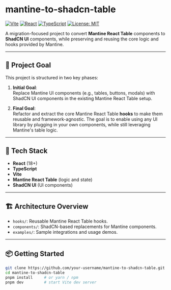 # mantine-to-shadcn-table

[![Vite](https://img.shields.io/badge/Built%20with-Vite-646CFF?logo=vite&logoColor=white)](https://vitejs.dev/)
[![React](https://img.shields.io/badge/React-18+-61DAFB?logo=react&logoColor=white)](https://reactjs.org/)
[![TypeScript](https://img.shields.io/badge/TypeScript-4+-3178C6?logo=typescript&logoColor=white)](https://www.typescriptlang.org/)
[![License: MIT](https://img.shields.io/badge/License-MIT-yellow.svg)](https://opensource.org/licenses/MIT)

A migration-focused project to convert **Mantine React Table** components to **ShadCN UI** components, while preserving and reusing the core logic and hooks provided by Mantine.

---

## 🧭 Project Goal

This project is structured in two key phases:

1. **Initial Goal**:  
   Replace Mantine UI components (e.g., tables, buttons, modals) with ShadCN UI components in the existing Mantine React Table setup.

2. **Final Goal**:  
   Refactor and extract the core Mantine React Table **hooks** to make them reusable and framework-agnostic. The goal is to enable using any UI library by plugging in your own components, while still leveraging Mantine's table logic.

---

## 🧰 Tech Stack

- **React** (18+)
- **TypeScript**
- **Vite**
- **Mantine React Table** (logic and state)
- **ShadCN UI** (UI components)

---

## 🏗️ Architecture Overview

- `hooks/`: Reusable Mantine React Table hooks.
- `components/`: ShadCN-based replacements for Mantine components.
- `examples/`: Sample integrations and usage demos.

---

## 📦 Getting Started

```bash
git clone https://github.com/your-username/mantine-to-shadcn-table.git
cd mantine-to-shadcn-table
pnpm install     # or yarn / npm
pnpm dev         # start Vite dev server

```

<!--
## Expanding the ESLint configuration

If you are developing a production application, we recommend updating the configuration to enable type-aware lint rules:

```js
export default tseslint.config({
  extends: [
    // Remove ...tseslint.configs.recommended and replace with this
    ...tseslint.configs.recommendedTypeChecked,
    // Alternatively, use this for stricter rules
    ...tseslint.configs.strictTypeChecked,
    // Optionally, add this for stylistic rules
    ...tseslint.configs.stylisticTypeChecked,
  ],
  languageOptions: {
    // other options...
    parserOptions: {
      project: ['./tsconfig.node.json', './tsconfig.app.json'],
      tsconfigRootDir: import.meta.dirname,
    },
  },
})
````

You can also install [eslint-plugin-react-x](https://github.com/Rel1cx/eslint-react/tree/main/packages/plugins/eslint-plugin-react-x) and [eslint-plugin-react-dom](https://github.com/Rel1cx/eslint-react/tree/main/packages/plugins/eslint-plugin-react-dom) for React-specific lint rules:

```js
// eslint.config.js
import reactX from "eslint-plugin-react-x";
import reactDom from "eslint-plugin-react-dom";

export default tseslint.config({
  plugins: {
    // Add the react-x and react-dom plugins
    "react-x": reactX,
    "react-dom": reactDom,
  },
  rules: {
    // other rules...
    // Enable its recommended typescript rules
    ...reactX.configs["recommended-typescript"].rules,
    ...reactDom.configs.recommended.rules,
  },
});
```

# mantine-to-shadcn-table

-->
